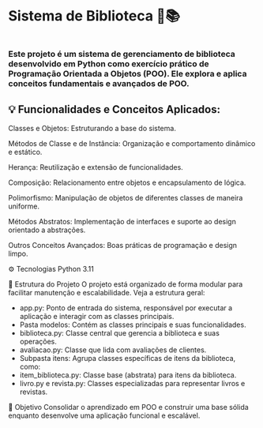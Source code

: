 <h1>Sistema de Biblioteca 🏫📚<h1>

<h3>Este projeto é um sistema de gerenciamento de biblioteca desenvolvido em Python como exercício prático de Programação Orientada a Objetos (POO). Ele explora e aplica conceitos fundamentais e avançados de POO.</h3>

<h2>💡 Funcionalidades e Conceitos Aplicados: </h2>
Classes e Objetos: Estruturando a base do sistema.

Métodos de Classe e de Instância: Organização e comportamento dinâmico e estático.

Herança: Reutilização e extensão de funcionalidades.

Composição: Relacionamento entre objetos e encapsulamento de lógica.

Polimorfismo: Manipulação de objetos de diferentes classes de maneira uniforme.

Métodos Abstratos: Implementação de interfaces e suporte ao design orientado a abstrações.

Outros Conceitos Avançados: Boas práticas de programação e design limpo.

⚙️ Tecnologias
Python 3.11

📁 Estrutura do Projeto
O projeto está organizado de forma modular para facilitar manutenção e escalabilidade. Veja a estrutura geral:
<ul>
<li>app.py: Ponto de entrada do sistema, responsável por executar a aplicação e interagir com as classes principais.</li>

<li>Pasta modelos: Contém as classes principais e suas funcionalidades.</li>

<li>biblioteca.py: Classe central que gerencia a biblioteca e suas operações.</li>

<li>avaliacao.py: Classe que lida com avaliações de clientes.</li>

<li>Subpasta itens: Agrupa classes específicas de itens da biblioteca, como:</li>

<li>item_biblioteca.py: Classe base (abstrata) para itens da biblioteca.</li>

<li>livro.py e revista.py: Classes especializadas para representar livros e revistas.</li>
</ul>

🚀 Objetivo
Consolidar o aprendizado em POO e construir uma base sólida enquanto desenvolve uma aplicação funcional e escalável.
